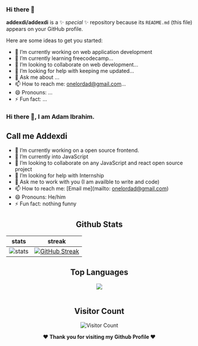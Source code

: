 ### Hi there 👋


**addexdi/addexdi** is a ✨ _special_ ✨ repository because its `README.md` (this file) appears on your GitHub profile.

Here are some ideas to get you started:

- 🔭 I’m currently working on web application development
- 🌱 I’m currently learning freecodecamp...
- 👯 I’m looking to collaborate on web development...
- 🤔 I’m looking for help with keeping me updated...
- 💬 Ask me about ...
- 📫 How to reach me: onelordad@gmail.com...
- 😄 Pronouns: ...
- ⚡ Fun fact: ...

### Hi there 👋, I am Adam Ibrahim.
## Call me Addexdi



- 🔭 I’m currently working on a open source frontend.
- 🌱 I’m currently into JavaScript
- 👯 I’m looking to collaborate on any JavaScript and react open source project
- 🤔 I’m looking for help with Internship
- 💬 Ask me to work with you (I am availble to write and code)
- 📫 How to reach me: [Email me](mailto: onelordad@gmail.com)
- 😄 Pronouns: He/him
- ⚡ Fun fact: nothing funny
<div align="center">
  
  ## Github Stats
|stats|streak|  
|---|---|  
| ![stats](https://github-readme-stats.vercel.app/api?username=Addexdi&show_icons=true&theme=radical) | [![GitHub Streak](https://github-readme-streak-stats.herokuapp.com/?user=Addexdi&theme=dark)](https://github.com/Addexdi/github-readme-streak-stats)|
</div>



<div align="center">
  
  ## Top Languages
  <a href="https://github.com/azeezdot123">
    <img align="center" src="https://github-readme-stats.vercel.app/api/top-langs/?username=Addexdi&theme=tokyonight&layout=compact">
  </a>
</div>
  
<br> 

<div align="center">
        
   ## Visitor Count
   ![Visitor Count](https://profile-counter.glitch.me/{Addexdi}/count.svg)
        
</div>

<div align="center">
  
<b>❤️ Thank you for visiting my Github Profile ❤️</b>
</div>
